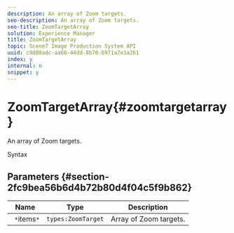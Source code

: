 ```yaml
---
description: An array of Zoom targets.
seo-description: An array of Zoom targets.
seo-title: ZoomTargetArray
solution: Experience Manager
title: ZoomTargetArray
topic: Scene7 Image Production System API
uuid: c9d80adc-aa66-44dd-8b70-b971a7e1a261
index: y
internal: n
snippet: y
---
```


# ZoomTargetArray{#zoomtargetarray}

An array of Zoom targets.

 Syntax 

## Parameters {#section-2fc9bea56b6d4b72b80d4f04c5f9b862}

|  Name  | Type  | Description  |
|---|---|---|
|  ` *`items`*`  | `types:ZoomTarget`  | Array of Zoom targets.  |

